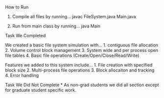 How to Run
1. Compile all files by running...
    javac FileSystem.java Main.java

2. Run from main class by running...
    java Main



Task We Completed

We created a basic file system simulation with...
    1. contiguous file allocation
    2. Volume control block management
    3. System wide and per process open file tables
    4. Basic file operations (Create/Open/Close/Read/Write)

Features we added to this system include...
    1. File creation with specified block size 
    2. Multi-process file operations
    3. Block allocaiton and tracking
    4. Error handling


Task We Did Not Complete
    * As non-grad students we did all section except for graduate student specific work.